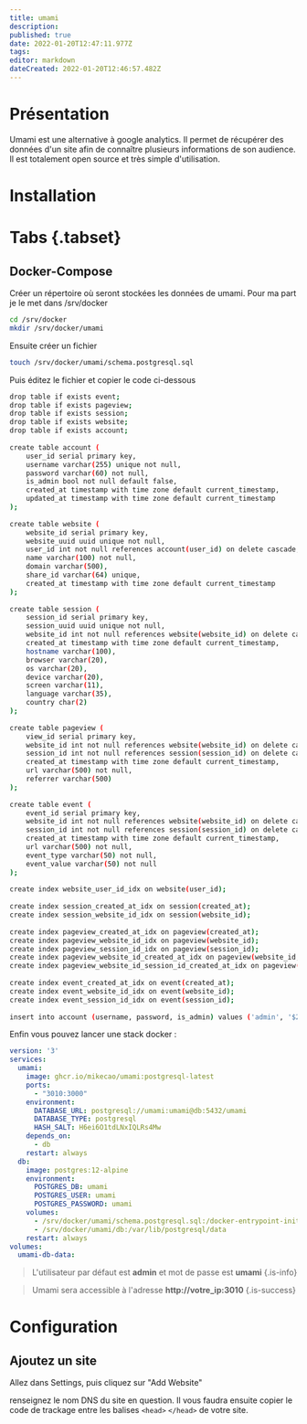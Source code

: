 ```yaml
---
title: umami
description: 
published: true
date: 2022-01-20T12:47:11.977Z
tags: 
editor: markdown
dateCreated: 2022-01-20T12:46:57.482Z
---
```


# Présentation
Umami est une alternative à google analytics. Il permet de récupérer des données d'un site afin de connaître plusieurs informations de son audience. Il est totalement open source et très simple d'utilisation. 
 
# Installation
# Tabs {.tabset}
## Docker-Compose
 
Créer un répertoire où seront stockées les données de umami. Pour ma part je le met dans /srv/docker
```bash
cd /srv/docker
mkdir /srv/docker/umami
```
 
Ensuite créer un fichier 
```bash
touch /srv/docker/umami/schema.postgresql.sql
```
 
Puis éditez le fichier et copier le code ci-dessous
```bash
drop table if exists event;
drop table if exists pageview;
drop table if exists session;
drop table if exists website;
drop table if exists account;
 
create table account (
    user_id serial primary key,
    username varchar(255) unique not null,
    password varchar(60) not null,
    is_admin bool not null default false,
    created_at timestamp with time zone default current_timestamp,
    updated_at timestamp with time zone default current_timestamp
);
 
create table website (
    website_id serial primary key,
    website_uuid uuid unique not null,
    user_id int not null references account(user_id) on delete cascade,
    name varchar(100) not null,
    domain varchar(500),
    share_id varchar(64) unique,
    created_at timestamp with time zone default current_timestamp
);
 
create table session (
    session_id serial primary key,
    session_uuid uuid unique not null,
    website_id int not null references website(website_id) on delete cascade,
    created_at timestamp with time zone default current_timestamp,
    hostname varchar(100),
    browser varchar(20),
    os varchar(20),
    device varchar(20),
    screen varchar(11),
    language varchar(35),
    country char(2)
);
 
create table pageview (
    view_id serial primary key,
    website_id int not null references website(website_id) on delete cascade,
    session_id int not null references session(session_id) on delete cascade,
    created_at timestamp with time zone default current_timestamp,
    url varchar(500) not null,
    referrer varchar(500)
);
 
create table event (
    event_id serial primary key,
    website_id int not null references website(website_id) on delete cascade,
    session_id int not null references session(session_id) on delete cascade,
    created_at timestamp with time zone default current_timestamp,
    url varchar(500) not null,
    event_type varchar(50) not null,
    event_value varchar(50) not null
);
 
create index website_user_id_idx on website(user_id);
 
create index session_created_at_idx on session(created_at);
create index session_website_id_idx on session(website_id);
 
create index pageview_created_at_idx on pageview(created_at);
create index pageview_website_id_idx on pageview(website_id);
create index pageview_session_id_idx on pageview(session_id);
create index pageview_website_id_created_at_idx on pageview(website_id, created_at);
create index pageview_website_id_session_id_created_at_idx on pageview(website_id, session_id, created_at);
 
create index event_created_at_idx on event(created_at);
create index event_website_id_idx on event(website_id);
create index event_session_id_idx on event(session_id);
 
insert into account (username, password, is_admin) values ('admin', '$2b$10$BUli0c.muyCW1ErNJc3jL.vFRFtFJWrT8/GcR4A.sUdCznaXiqFXa', true);
```
 
Enfin vous pouvez lancer une stack docker :
 
```yaml
version: '3'
services:
  umami:
    image: ghcr.io/mikecao/umami:postgresql-latest
    ports:
      - "3010:3000"
    environment:
      DATABASE_URL: postgresql://umami:umami@db:5432/umami
      DATABASE_TYPE: postgresql
      HASH_SALT: H6ei6O1tdLNxIQLRs4Mw
    depends_on:
      - db
    restart: always
  db:
    image: postgres:12-alpine
    environment:
      POSTGRES_DB: umami
      POSTGRES_USER: umami
      POSTGRES_PASSWORD: umami
    volumes:
      - /srv/docker/umami/schema.postgresql.sql:/docker-entrypoint-initdb.d/schema.postgresql.sql:ro
      - /srv/docker/umami/db:/var/lib/postgresql/data
    restart: always
volumes:
  umami-db-data:
```
 
> L'utilisateur par défaut est **admin** et mot de passe est **umami** 
{.is-info}
 
> Umami sera accessible à l'adresse **http://votre_ip:3010**
{.is-success}
 
# Configuration
## Ajoutez un site
Allez dans Settings, puis cliquez sur "Add Website"
 
renseignez le nom DNS du site en question. Il vous faudra ensuite copier le code de trackage entre les balises `<head>` `</head>` de votre site.